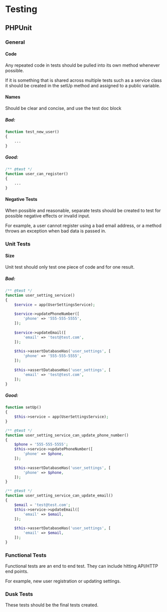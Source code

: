 # Testing

## PHPUnit

### General

#### Code

Any repeated code in tests should be pulled into its own method whenever possible.

If it is something that is shared across multiple tests such as a service class
it should be created in the setUp method and assigned to a public variable.

#### Names

Should be clear and concise, and use the test doc block

##### Bad:

```php
function test_new_user()
{
    ...
}
```

##### Good:

```php
/** @test */
function user_can_register()
{
    ...
}
```

#### Negative Tests

When possible and reasonable, separate tests should be created to test
for possible negative effects or invalid input.

For example, a user cannot register using a bad email address, or a
method throws an exception when bad data is passed in.

### Unit Tests

#### Size

Unit test should only test one piece of code and for one result.

##### Bad:

```php
/** @test */
function user_setting_service()
{
    $service = app(UserSettingsService);
    
    $service->updatePhoneNumber([
        'phone' => '555-555-5555',
    ]);
    
    $service->updateEmail([
        'email' => 'test@test.com',
    ]);
    
    $this->assertDatabaseHas('user_settings', [
        'phone' => '555-555-5555',
    ]);
    
    $this->assertDatabaseHas('user_settings', [
        'email' => 'test@test.com',
    ]);
}
```

##### Good:

```php
function setUp()
{
    $this->service = app(UserSettingsService);
}

/** @test */
function user_setting_service_can_update_phone_number()
{   
    $phone = '555-555-5555';
    $this->service->updatePhoneNumber([
        'phone' => $phone,
    ]);
    
    $this->assertDatabaseHas('user_settings', [
        'phone' => $phone,
    ]);
}

/** @test */
function user_setting_service_can_update_email()
{
    $email = 'test@test.com';
    $this->service->updateEmail([
        'email' => $email,
    ]);
    
    $this->assertDatabaseHas('user_settings', [
        'email' => $email,
    ]);
}
```

### Functional Tests

Functional tests are an end to end test.  They can include hitting API/HTTP end points.

For example, new user registration or updating settings.

### Dusk Tests

These tests should be the final tests created.
